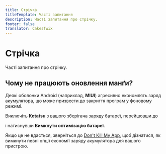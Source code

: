 ```yaml
---
title: Стрічка
titleTemplate: Часті запитання
description: Часті запитання про стрічку.
footer: false
translator: CakesTwix
---
```


# Стрічка
Часті запитання про стрічку.

## Чому не працюють оновлення манґи?
Деякі оболонки Android (наприклад, **MIUI**) агресивно економлять заряд акумулятора, що може призвести до закриття програм у фоновому режимі.

Виключіть **Kotatsu** з вашого зберігача заряду батареї, перейшовши до <nav to="checking"> і натиснувши **Вимкнути оптимізацію батареї**.

Якщо це не вдасться, зверніться до [Don't Kill My App](https://dontkillmyapp.com/), щоб дізнатися, як вимкнути певні опції економії заряду акумулятора для вашого пристрою.
